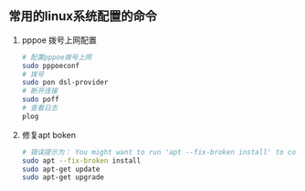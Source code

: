 ## 常用的linux系统配置的命令

1. pppoe 拨号上网配置
    ``` sh
    # 配置pppoe拨号上网
    sudo pppoeconf
    # 拨号
    sudo pon dsl-provider
    # 断开连接
    sudo poff
    # 查看日志
    plog
    ```
2. 修复apt boken
    ``` sh
    # 错误提示为： You might want to run 'apt --fix-broken install' to correct these.
    sudo apt --fix-broken install
    sudo apt-get update
    sudo apt-get upgrade
    ```
